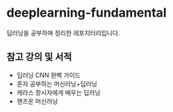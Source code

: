 # deeplearning-fundamental
딥러닝을 공부하며 정리한 레포지터리입니다.

## 참고 강의 및 서적
- 딥러닝 CNN 완벽 가이드
- 혼자 공부하는 머신러닝+딥러닝
- 케라스 창시자에게 배우는 딥러닝
- 핸즈온 머신러닝
